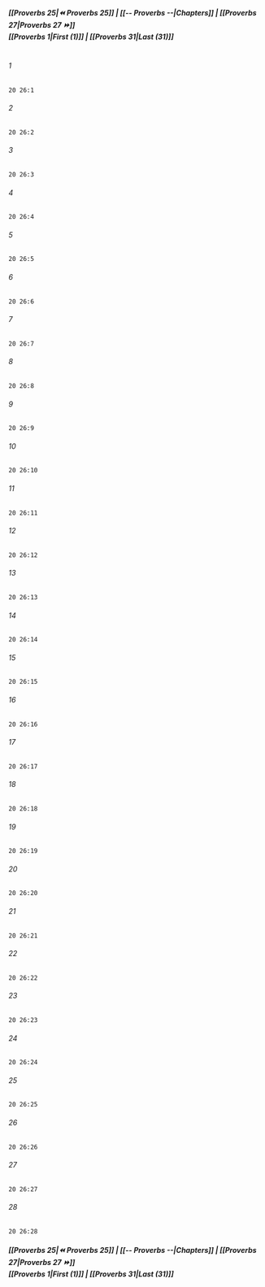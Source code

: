 
##### **[[Proverbs 25|⏪ Proverbs 25]] | [[-- Proverbs --|Chapters]] | [[Proverbs 27|Proverbs 27 ⏩]]**<br>**[[Proverbs 1|First (1)]] | [[Proverbs 31|Last (31)]]**<br><br>

###### 1
``` verse
20 26:1
```
###### 2
``` verse
20 26:2
```
###### 3
``` verse
20 26:3
```
###### 4
``` verse
20 26:4
```
###### 5
``` verse
20 26:5
```
###### 6
``` verse
20 26:6
```
###### 7
``` verse
20 26:7
```
###### 8
``` verse
20 26:8
```
###### 9
``` verse
20 26:9
```
###### 10
``` verse
20 26:10
```
###### 11
``` verse
20 26:11
```
###### 12
``` verse
20 26:12
```
###### 13
``` verse
20 26:13
```
###### 14
``` verse
20 26:14
```
###### 15
``` verse
20 26:15
```
###### 16
``` verse
20 26:16
```
###### 17
``` verse
20 26:17
```
###### 18
``` verse
20 26:18
```
###### 19
``` verse
20 26:19
```
###### 20
``` verse
20 26:20
```
###### 21
``` verse
20 26:21
```
###### 22
``` verse
20 26:22
```
###### 23
``` verse
20 26:23
```
###### 24
``` verse
20 26:24
```
###### 25
``` verse
20 26:25
```
###### 26
``` verse
20 26:26
```
###### 27
``` verse
20 26:27
```
###### 28
``` verse
20 26:28
```

##### **[[Proverbs 25|⏪ Proverbs 25]] | [[-- Proverbs --|Chapters]] | [[Proverbs 27|Proverbs 27 ⏩]]**<br>**[[Proverbs 1|First (1)]] | [[Proverbs 31|Last (31)]]**
